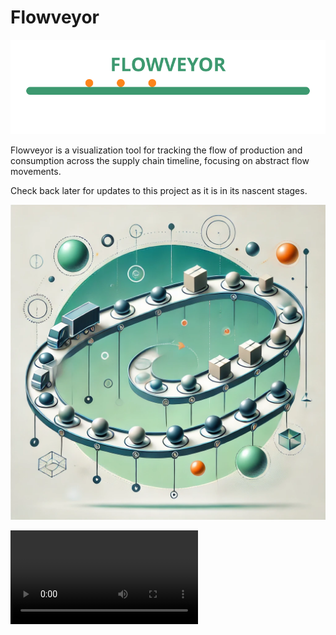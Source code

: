 # Flowveyor

![Flowveyor Logo](assets/flowveyor_logo.svg)

Flowveyor is a visualization tool for tracking the flow of production and consumption across the supply chain timeline, focusing on abstract flow movements.

Check back later for updates to this project as it is in its nascent stages.

![Flowveyour Art](assets/flowveyor.webp)  

![Flowveyor Movie](assets/supply_chain.mp4)
